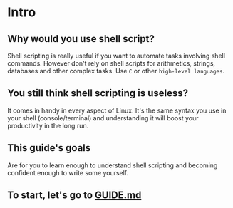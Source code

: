 # Intro

## Why would you use shell script?

Shell scripting is really useful if you want to automate tasks involving shell commands. However don't rely on shell scripts for arithmetics, strings, databases and other complex tasks. Use `C` or other `high-level languages`.

## You still think shell scripting is useless?

It comes in handy in every aspect of Linux. It's the same syntax you use in your shell (console/terminal) and understanding it will boost your productivity in the long run.

## This guide's goals

Are for you to learn enough to understand shell scripting and becoming confident enough to write some yourself.


## To start, let's go to [GUIDE.md](GUIDE.md) 
